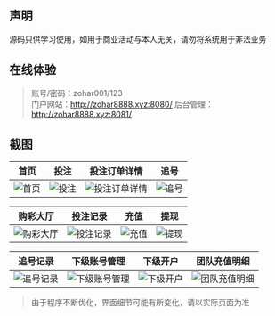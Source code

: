 ## 声明

源码只供学习使用，如用于商业活动与本人无关，请勿将系统用于非法业务

## 在线体验
> 账号/密码：zohar001/123  
> 门户网站：http://zohar8888.xyz:8080/
> 后台管理：http://zohar8888.xyz:8081/



## 截图

| 首页 | 投注 | 投注订单详情 | 追号 |
| :------: | :------: | :------: | :------: |
| ![首页](/实施输出/截图/首页.png) | ![投注](/实施输出/截图/投注.png) | ![投注订单详情](/实施输出/截图/投注订单详情.png) | ![追号](/实施输出/截图/追号.png) |

| 购彩大厅 | 投注记录 | 充值 | 提现 |
| :------: | :------: | :------: | :------: |
| ![购彩大厅](/实施输出/截图/购彩大厅.png) | ![投注记录](/实施输出/截图/投注记录.png) | ![充值](/实施输出/截图/充值.png) | ![提现](/实施输出/截图/提现.png) |

| 追号记录 | 下级账号管理 | 下级开户 | 团队充值明细 |
| :------: | :------: | :------: | :------: |
| ![追号记录](/实施输出/截图/追号记录.png) | ![下级账号管理](/实施输出/截图/下级账号管理.png) | ![下级开户](/实施输出/截图/下级开户.png) | ![团队充值明细](/实施输出/截图/团队充值明细.png) |


> 由于程序不断优化，界面细节可能有所变化，请以实际页面为准




